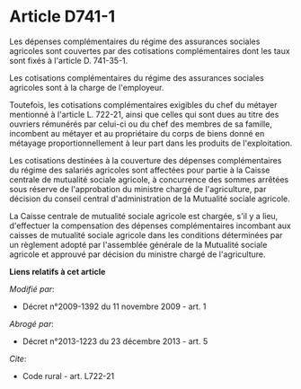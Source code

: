 # Article D741-1

Les dépenses complémentaires du régime des assurances sociales agricoles sont couvertes par des cotisations complémentaires
dont les taux sont fixés à l'article D. 741-35-1. 

Les cotisations complémentaires du régime des assurances sociales agricoles sont à la charge de l'employeur. 

Toutefois, les cotisations complémentaires exigibles du chef du métayer mentionné à l'article L. 722-21, ainsi que celles qui
sont dues au titre des ouvriers rémunérés par celui-ci ou du chef des membres de sa famille, incombent au métayer et au
propriétaire du corps de biens donné en métayage proportionnellement à leur part dans les produits de l'exploitation. 

Les cotisations destinées à la couverture des dépenses complémentaires du régime des salariés agricoles sont affectées pour
partie à la Caisse centrale de mutualité sociale agricole, à concurrence des sommes arrêtées sous réserve de l'approbation du
ministre chargé de l'agriculture, par décision du conseil central d'administration de la Mutualité sociale agricole. 

La Caisse centrale de mutualité sociale agricole est chargée, s'il y a lieu, d'effectuer la compensation des dépenses
complémentaires incombant aux caisses de mutualité sociale agricole dans les conditions déterminées par un règlement adopté
par l'assemblée générale de la Mutualité sociale agricole et approuvé par décision du ministre chargé de l'agriculture.

**Liens relatifs à cet article**

_Modifié par_:

  - Décret n°2009-1392 du 11 novembre 2009 - art. 1

_Abrogé par_:

  - Décret n°2013-1223 du 23 décembre 2013 - art. 5

_Cite_:

  - Code rural - art. L722-21

